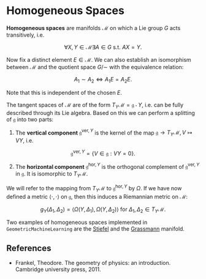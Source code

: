 # Homogeneous Spaces 

**Homogeneous spaces** are manifolds $\mathcal{M}$ on which a Lie group $G$ acts transitively, i.e.  

```math
\forall X,Y\in\mathcal{M} \exists{}A\in{}G\text{ s.t. }AX = Y.
```

Now fix a distinct element $E\in\mathcal{M}$. We can also establish an isomorphism between $\mathcal{M}$ and the quotient space $G/\sim$ with the equivalence relation: 
```math
A_1 \sim A_2 \iff A_1E = A_2E.
```
Note that this is independent of the chosen $E$.

The tangent spaces of $\mathcal{M}$ are of the form $T_Y\mathcal{M} = \mathfrak{g}\cdot{}Y$, i.e. can be fully described through its Lie algebra. 
Based on this we can perform a splitting of $\mathfrak{g}$ into two parts:

1. The **vertical component** $\mathfrak{g}^{\mathrm{ver},Y}$ is the kernel of the map $\mathfrak{g}\to{}T_Y\mathcal{M}, V \mapsto VY$, i.e. 
```math 
    \mathfrak{g}^{\mathrm{ver},Y} = \{V\in\mathfrak{g}:VY = 0\}.
```

2. The **horizontal component** $\mathfrak{g}^{\mathrm{hor},Y}$ is the orthogonal complement of $\mathfrak{g}^{\mathrm{ver},Y}$ in $\mathfrak{g}$. It is isomorphic to $T_Y\mathcal{M}$.

We will refer to the mapping from $T_Y\mathcal{M}$ to $\mathfrak{g}^{\mathrm{hor}, Y}$ by $\Omega$. If we have now defined a metric $\langle\cdot,\cdot\rangle$ on $\mathfrak{g}$, then this induces a Riemannian metric on $\mathcal{M}$:
```math
g_Y(\Delta_1, \Delta_2) = \langle\Omega(Y,\Delta_1),\Omega(Y,\Delta_2)\rangle\text{ for $\Delta_1,\Delta_2\in{}T_Y\mathcal{M}$.}
```

Two examples of homogeneous spaces implemented in `GeometricMachineLearning` are the [Stiefel](stiefel_manifold.md) and the [Grassmann](grassmann_manifold.md) manifold.

## References 
- Frankel, Theodore. The geometry of physics: an introduction. Cambridge university press, 2011.